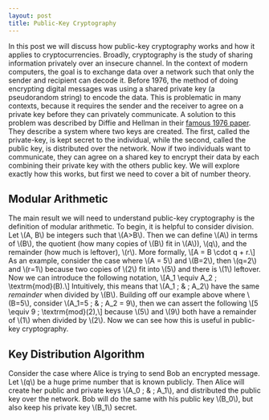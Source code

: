 ```yaml
---
layout: post
title: Public-Key Cryptography
---
```


In this post we will discuss how public-key cryptography works and how it applies to cryptocurrencies. Broadly, cryptography is the study of sharing information privately over an insecure channel. In the context of modern computers, the goal is to exchange data over a network such that only the sender and recipient can decode it. Before 1976, the method of doing encrypting digital messages was using a shared private key (a pseudorandom string) to encode the data. This is problematic in many contexts, because it requires the sender and the receiver to agree on a private key before they can privately communicate. A solution to this problem was described by Diffie and Hellman in their [famous 1976 paper](https://ee.stanford.edu/~hellman/publications/24.pdf). They describe a system where two keys are created. The first, called the private-key, is kept secret to the individual, while the second, called the public key, is distributed over the network. Now if two individuals want to communicate, they can agree on a shared key to encrypt their data by each combining their private key with the others public key. We will explore exactly how this works, but first we need to cover a bit of number theory.

## Modular Arithmetic
The main result we will need to understand public-key cryptography is the definition of modular arithmetic. To begin, it is helpful to consider division. Let \\(A, B\\) be integers such that \\(A>B\\). Then we can define \\(A\\) in terms of \\(B\\), the quotient (how many copies of \\(B\\) fit in \\(A\\)), \\(q\\), and the remainder (how much is leftover), \\(r\\). More formally,
\\[A = B \cdot q + r.\\]
As an example, consider the case where \\(A = 5\\) and \\(B=2\\), then \\(q=2\\) and \\(r=1\\) because two copies of \\(2\\) fit into \\(5\\) and there is \\(1\\) leftover. Now we can introduce the following notation,
\\[A_1 \equiv A_2 \; \textrm{mod}(B).\\]
Intuitively, this means that \\(A_1 \; \& \; A_2\\) have the same *remainder* when divided by \\(B\\). Building off our example above where \\(B=5\\), consider \\(A_1=5 \; \& \; A_2 = 9\\), then we can assert the following
\\[5 \equiv 9 \; \textrm{mod}(2),\\]
because \\(5\\) and \\(9\\) both have a remainder of \\(1\\) when divided by \\(2\\). Now we can see how this is useful in public-key cryptography.

## Key Distribution Algorithm 
Consider the case where Alice is trying to send Bob an encrypted message. Let \\(q\\) be a huge prime number that is known publicly. Then Alice will create her public and private keys \\(A_0 \; \& \; A_1\\), and distributed the public key over the network. Bob will do the same with his public key \\(B_0\\), but also keep his private key \\(B_1\\) secret. 
